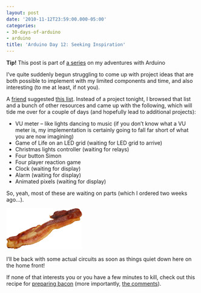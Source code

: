 ```yaml
---
layout: post
date: '2010-11-12T23:59:00.000-05:00'
categories:
- 30-days-of-arduino
- arduino
title: 'Arduino Day 12: Seeking Inspiration'
---
```


**Tip!** This post is part of [a series](/tag/30-days-of-arduino) on my adventures with Arduino

I’ve quite suddenly begun struggling to come up with project ideas that are both possible to implement with my limited components and time, and also interesting (to me at least, if not you). 

A [friend](http://twitter.com/#!/corsae/status/1655470213300224) suggested [this list](http://courses.cit.cornell.edu/ee476/FinalProjects/). Instead of a project tonight, I browsed that list and a bunch of other resources and came up with the following, which will tide me over for a couple of days (and hopefully lead to additional projects): 

* VU meter – like lights dancing to music (if you don’t know what a VU meter is, my implementation is certainly going to fall far short of what you are now imagining) 
* Game of Life on an LED grid (waiting for LED grid to arrive) 
* Christmas lights controller (waiting for relays) 
* Four button Simon 
* Four player reaction game 
* Clock (waiting for display) 
* Alarm (waiting for display) 
* Animated pixels (waiting for display)  


So, yeah, most of these are waiting on parts (which I ordered two weeks ago...).

![](/assets/2010/bacon.png)

I’ll be back with some actual circuits as soon as things quiet down here on the home front!

If none of that interests you or you have a few minutes to kill, check out this recipe for [preparing bacon](http://www.foodnetwork.com/recipes/rachael-ray/late-night-bacon-recipe/reviews/index.html) (more importantly, [the comments](http://www.foodnetwork.com/recipes/rachael-ray/late-night-bacon-recipe/reviews/index.html)). 